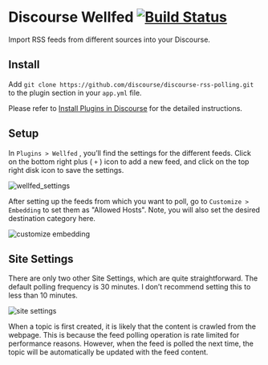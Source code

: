 # Discourse Wellfed [![Build Status](https://travis-ci.org/discourse/discourse-rss-polling.svg?branch=master)](https://travis-ci.org/discourse/discourse-rss-polling)

Import RSS feeds from different sources into your Discourse.

## Install

Add `git clone https://github.com/discourse/discourse-rss-polling.git` to the plugin section in your `app.yml` file.

Please refer to [Install Plugins in Discourse](https://meta.discourse.org/t/install-plugins-in-discourse/19157) for the detailed instructions.

## Setup

In  `Plugins > Wellfed` , you’ll find the settings for the different feeds. Click on the bottom right plus ( `+` ) icon to add a new feed, and click on the top right disk icon to save the settings.

![wellfed_settings](https://user-images.githubusercontent.com/6376558/61013920-d48a7400-a352-11e9-9a33-d56e13143cea.png)

After setting up the feeds from which you want to poll, go to  `Customize > Embedding`  to set them as "Allowed Hosts". Note, you will also set the desired destination category here.

![customize embedding](https://user-images.githubusercontent.com/6376558/61013928-dbb18200-a352-11e9-957e-c57a184d9295.png)

## Site Settings

There are only two other Site Settings, which are quite straightforward. The default polling frequency is 30 minutes. I don’t recommend setting this to less than 10 minutes.

![site settings](https://user-images.githubusercontent.com/6376558/61013931-dfdd9f80-a352-11e9-9e44-2f531002a69e.png)

When a topic is first created, it is likely that the content is crawled from the webpage. This is because the feed polling operation is rate limited for performance reasons. However, when the feed is polled the next time, the topic will be automatically be updated with the feed content.
